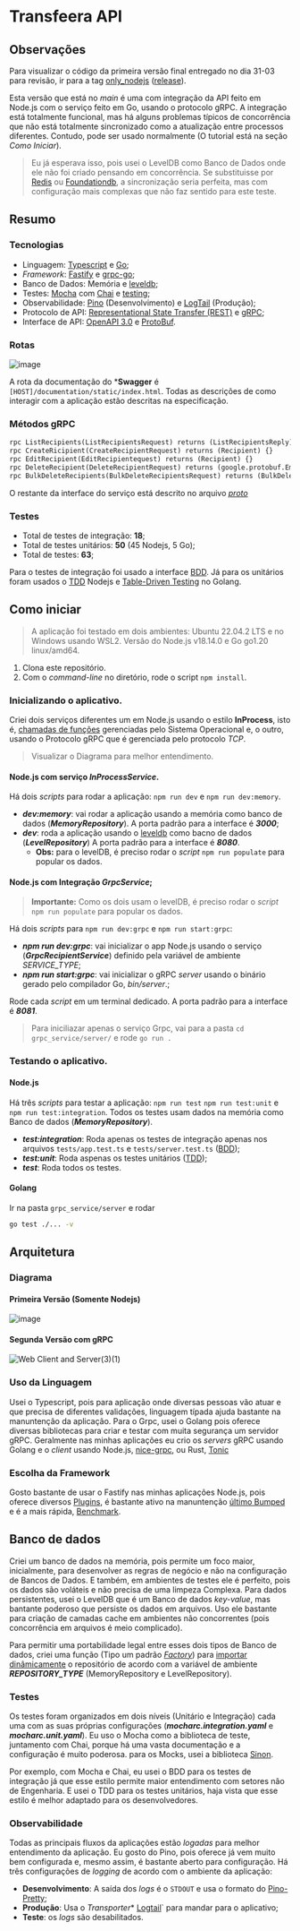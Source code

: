 # Transfeera API
## Observações
Para visualizar o código da primeira versão final entregado no dia 31-03 para revisão, ir para a tag [only_nodejs](https://github.com/lucaspere/Transfeera_API_Test/tree/only_nodejs) ([release](https://github.com/lucaspere/Transfeera_API_Test/releases/tag/only_nodejs)).

Esta versão que está no *main* é uma com integração da API feito em Node.js com o serviço feito em Go, usando o protocolo gRPC. A integração está totalmente funcional, mas há alguns problemas típicos de concorrência que não está totalmente sincronizado como a atualização entre processos diferentes. Contudo, pode ser usado normalmente (O tutorial está na seção *Como Iniciar*).

> Eu já esperava isso, pois usei o LevelDB como Banco de Dados onde ele não foi criado pensando em concorrência. Se substituisse por [Redis](https://redis.io/) ou [Foundationdb](https://www.foundationdb.org/), a sincronização seria perfeita, mas com configuração mais complexas que não faz sentido para este teste.
## Resumo
### Tecnologias
- Linguagem: [Typescript](https://www.typescriptlang.org/) e [Go](https://go.dev/);
- *Framework*: [Fastify](https://www.fastify.io/) e [grpc-go](https://github.com/grpc/grpc-go);
- Banco de Dados: Memória e [leveldb](https://github.com/google/leveldb);
- Testes: [Mocha](https://mochajs.org/) com [Chai](https://www.chaijs.com/) e [testing](https://pkg.go.dev/testing);
- Observabilidade: [Pino](https://github.com/pinojs/pino) (Desenvolvimento) e [LogTail](https://betterstack.com/logtail) (Produção);
- Protocolo de API: [Representational State Transfer (REST)](https://www.ics.uci.edu/~fielding/pubs/dissertation/rest_arch_style.htm) e [gRPC](https://grpc.io/);
- Interface de API: [OpenAPI 3.0](https://spec.openapis.org/oas/v3.0.3) e [ProtoBuf](https://protobuf.dev/).

### Rotas
![image](https://user-images.githubusercontent.com/46873546/229122352-a48b2183-d2a5-47fc-b431-e2b3c48d7b07.png)

A rota da documentação do ***Swagger** é ``[HOST]/documentation/static/index.html``. Todas as descrições de como interagir com a aplicação estão descritas na especificação.

### Métodos gRPC
  ```proto
  rpc ListRecipients(ListRecipientsRequest) returns (ListRecipientsReply) {}
  rpc CreateRicipient(CreateRecipientRequest) returns (Recipient) {}
  rpc EditRecipient(EditRecipientequest) returns (Recipient) {}
  rpc DeleteRecipient(DeleteRecipientRequest) returns (google.protobuf.Empty) {}
  rpc BulkDeleteRecipients(BulkDeleteRecipientsRequest) returns (BulkDeleteResponse) {}
 ```
 O restante da interface do serviço está descrito no arquivo [*proto*](https://github.com/lucaspere/Transfeera_API_Test/blob/main/grpc_service/service/recipients.proto)
 
### Testes
- Total de testes de integração: **18**;
- Total de testes unitários: **50** (45 Nodejs, 5 Go);
- Total de testes: **63**;

Para o testes de integração foi usado a interface [BDD](https://pt.wikipedia.org/wiki/Behavior_Driven_Development). Já para os unitários foram usados o [TDD](https://pt.wikipedia.org/wiki/Test-driven_development) Nodejs e [Table-Driven Testing](https://engineering.mercari.com/en/blog/entry/20211221-a-deep-dive-into-table-driven-testing-in-golang/) no Golang.

## Como iniciar
> A aplicação foi testado em dois ambientes: Ubuntu 22.04.2 LTS e no Windows usando WSL2. Versão do Node.js v18.14.0 e Go go1.20 linux/amd64.

1. Clona este repositório.
2. Com o *command-line* no diretório, rode o script ``npm install``.

### Inicializando o aplicativo.
Criei dois serviços diferentes um em Node.js usando o estilo **InProcess**, isto é, [chamadas de funções](https://pt.wikipedia.org/wiki/Chamada_de_sistema) gerenciadas pelo Sistema Operacional e, o outro, usando o Protocolo gRPC que é gerenciada pelo protocolo *TCP*.
> Visualizar o Diagrama para melhor entendimento.

#### Node.js com serviço ***InProcessService***.
Há dois *scripts* para rodar a aplicação: `npm run dev` e `npm run dev:memory`.
- ***dev:memory***: vai rodar a aplicação usando a memória como banco de dados (***MemoryRepository***). A porta padrão para a interface é ***3000***;
- ***dev***: roda a aplicação usando o [leveldb](https://github.com/google/leveldb) como bacno de dados (***LevelRepository***)  A porta padrão para a interface é ***8080***.
  - **Obs:** para o levelDB, é preciso rodar o *script* ``npm run populate`` para popular os dados.

#### Node.js com Integração ***GrpcService***;
 > **Importante:** Como os dois usam o levelDB, é preciso rodar o *script* ``npm run populate`` para popular os dados.
 
 Há dois *scripts* para `npm run dev:grpc` e `npm run start:grpc`:

- ***npm run dev:grpc***: vai inicializar o app Node.js usando o serviço (***GrpcRecipientService***) definido pela variável de ambiente *SERVICE_TYPE*;
- ***npm run start:grpc***: vai inicializar o gRPC *server* usando o binário gerado pelo compilador Go, *bin/server*.;

Rode cada *script* em um terminal dedicado. A porta padrão para a interface é ***8081***.
> Para iniciliazar apenas o serviço Grpc, vai para a pasta ``cd grpc_service/server/`` e rode ``go run .``
### Testando o aplicativo.
#### Node.js
Há três *scripts* para testar a aplicação: `npm run test` `npm run test:unit` e `npm run test:integration`. Todos os testes usam dados na memória como Banco de dados (***MemoryRepository***).

- ***test:integration***: Roda apenas os testes de integração apenas nos arquivos ``tests/app.test.ts`` e ``tests/server.test.ts`` ([BDD](https://pt.wikipedia.org/wiki/Behavior_Driven_Development));
- ***test:unit***: Roda aspenas os testes unitários ([TDD](https://pt.wikipedia.org/wiki/Test-driven_development));
- ***test***: Roda todos os testes.

#### Golang
Ir na pasta `grpc_service/server` e rodar
```bash
go test ./... -v
```

## Arquitetura
### Diagrama
#### Primeira Versão (Somente Nodejs)
![image](https://user-images.githubusercontent.com/46873546/229138431-02dafe09-e307-4e91-94b1-87d5f8808002.png)
#### Segunda Versão com gRPC
![Web Client and Server(3)(1)](https://user-images.githubusercontent.com/46873546/229322642-cc033c0d-8e55-4609-a903-7bc9b30b7a52.png)

### Uso da Linguagem
Usei o Typescript, pois para aplicação onde diversas pessoas vão atuar e que precisa de diferentes validações, linguagem típada ajuda bastante na manuntenção da aplicação. Para o Grpc, usei o Golang pois oferece diversas bibliotecas para criar e testar com muita segurança um servidor gRPC. Geralmente nas minhas aplicações eu crio os *servers* gRPC usando Golang e o *client* usando Node.js, [nice-grpc](https://github.com/deeplay-io/nice-grpc), ou Rust, [Tonic](https://github.com/hyperium/tonic)

### Escolha da Framework
Gosto bastante de usar o Fastify nas minhas aplicações Node.js, pois oferece diversos [Plugins](https://www.fastify.io/docs/latest/Reference/Plugins/), é bastante ativo na manuntenção [último Bumped](https://github.com/fastify/fastify/commit/87b644087c5b15bd70766bc4efeb940308d97066) e é a mais rápida, [Benchmark](https://www.fastify.io/benchmarks/).

## Banco de dados
Criei um banco de dados na memória, pois permite um foco maior, inicialmente, para desenvolver as regras de negócio e não na configuração de Bancos de Dados. E também, em ambientes de testes ele é perfeito, pois os dados são voláteis e não precisa de uma limpeza Complexa. Para dados persistentes, usei o LevelDB que é um Banco de dados *key-value*, mas bantante poderoso que persiste os dados em arquivos. Uso ele bastante para criação de camadas cache em ambientes não concorrentes (pois concorrência em arquivos é meio complicado).

Para permitir uma portabilidade legal entre esses dois tipos de Banco de dados, criei uma função (Tipo um padrão [*Factory*](https://pt.wikipedia.org/wiki/Factory_Method)) para [importar dinâmicamente](https://javascript.info/modules-dynamic-imports) o repositório de acordo com a variável de ambiente ***REPOSITORY_TYPE*** (MemoryRepository e LevelRepository).


### Testes
Os testes foram organizados em dois níveis (Unitário e Integração) cada uma com as suas próprias configurações (***mocharc.integration.yaml*** e ***mocharc.unit.yaml***). Eu uso o Mocha como a biblioteca de teste, juntamento com Chai, porque há uma vasta documentação e a configuração é muito poderosa. para os Mocks, usei a biblioteca [Sinon](https://github.com/sinonjs/sinon).

Por exemplo, com Mocha e Chai, eu usei o BDD para os testes de integração já que esse estilo permite maior entendimento com setores não de Engenharia. E usei o TDD para os testes unitários, haja vista que esse estilo é melhor adaptado para os desenvolvedores.

### Observabilidade
Todas as principais fluxos da aplicações estão *logadas* para melhor entendimento da aplicação. Eu gosto do Pino, pois oferece já vem muito bem configurada e, mesmo assim, é bastante aberto para configuração. Há três configurações de *logging* de acordo com o ambiente da aplicação:
- **Desenvolvimento**: A saída dos *logs* é o ``STDOUT`` e usa o formato do [Pino-Pretty](https://github.com/pinojs/pino-pretty);
- **Produção**: Usa o *Transporter** [Logtail](https://github.com/logtail/logtail-js)` para mandar para o aplicativo;
- **Teste**: os *logs* são desabilitados.

### 

